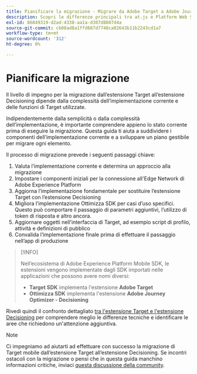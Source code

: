 ```yaml
---
title: Pianificare la migrazione - Migrare da Adobe Target a Adobe Journey Optimizer - Estensione Decisioning per dispositivi mobili
description: Scopri le differenze principali tra at.js e Platform Web SDK e come pianificare le attività di migrazione.
exl-id: 86849319-d2ad-4338-aa1a-d307d8807d4a
source-git-commit: cb08ad8a1ffd687d7748ca02643b11b2243cd1a7
workflow-type: tm+mt
source-wordcount: '312'
ht-degree: 0%

---
```


# Pianificare la migrazione

Il livello di impegno per la migrazione dall’estensione Target all’estensione Decisioning dipende dalla complessità dell’implementazione corrente e delle funzioni di Target utilizzate.

Indipendentemente dalla semplicità o dalla complessità dell’implementazione, è importante comprendere appieno lo stato corrente prima di eseguire la migrazione. Questa guida ti aiuta a suddividere i componenti dell’implementazione corrente e a sviluppare un piano gestibile per migrare ogni elemento.

Il processo di migrazione prevede i seguenti passaggi chiave:

1. Valuta l’implementazione corrente e determina un approccio alla migrazione
1. Impostare i componenti iniziali per la connessione all&#39;Edge Network di Adobe Experience Platform
1. Aggiorna l’implementazione fondamentale per sostituire l’estensione Target con l’estensione Decisioning
1. Migliora l’implementazione Ottimizza SDK per casi d’uso specifici. Questo può comportare il passaggio di parametri aggiuntivi, l’utilizzo di token di risposta e altro ancora.
1. Aggiornare oggetti nell’interfaccia di Target, ad esempio script di profilo, attività e definizioni di pubblico
1. Convalida l’implementazione finale prima di effettuare il passaggio nell’app di produzione

>[!INFO]
>
>Nell’ecosistema di Adobe Experience Platform Mobile SDK, le estensioni vengono implementate dagli SDK importati nelle applicazioni che possono avere nomi diversi:
>
> * **Target SDK** implementa l&#39;estensione **Adobe Target**
> * **Ottimizza SDK** implementa l&#39;estensione **Adobe Journey Optimizer - Decisioning**


Rivedi quindi il confronto dettagliato [tra l&#39;estensione Target e l&#39;estensione Decisioning](detailed-comparison.md) per comprendere meglio le differenze tecniche e identificare le aree che richiedono un&#39;attenzione aggiuntiva.

>[!NOTE]
>
>Ci impegniamo ad aiutarti ad effettuare con successo la migrazione di Target mobile dall’estensione Target all’estensione Decisioning. Se incontri ostacoli con la migrazione o pensi che in questa guida manchino informazioni critiche, inviaci [questa discussione della community](https://experienceleaguecommunities.adobe.com/t5/adobe-experience-platform-data/tutorial-discussion-migrate-target-from-at-js-to-web-sdk/m-p/575587#M463).
